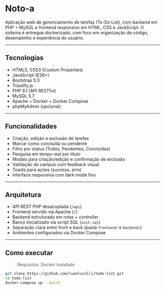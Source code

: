 # Noto-a

Aplicação web de gerenciamento de tarefas (To-Do List), com backend em PHP + MySQL e frontend responsivo em HTML, CSS e JavaScript. O sistema é entregue dockerizado, com foco em organização de código, desempenho e experiência do usuário.

---

## Tecnologias

- HTML5, CSS3 (Custom Properties)
- JavaScript (ES6+)
- Bootstrap 5.3
- Toastify.js
- PHP 8.1 (API RESTful)
- MySQL 5.7
- Apache + Docker + Docker Compose
- phpMyAdmin (opcional)

---

## Funcionalidades

- Criação, edição e exclusão de tarefas
- Marcar como concluída ou pendente
- Filtro por status (Todos, Pendentes, Concluídas)
- Pesquisa em tempo real por título
- Modais para criação/edição e confirmação de exclusão
- Validação de campos com feedback visual
- Toasts para ações (sucesso, erro)
- Interface responsiva com dark mode fixo

---

## Arquitetura

- API REST PHP desacoplada (`/api`)
- Frontend servido via Apache (`/`)
- Backend estruturado em rotas + controller
- Banco inicializado via script SQL (`init.sql`)
- Separação clara entre front e back (pasta `frontend/` e `backend/`)
- Ambientes configurados via Docker Compose

---

## Como executar

> Requisitos: Docker instalado

```bash
git clone https://github.com/luanlucolli/todo-list.git
cd todo-list
docker-compose up --build
